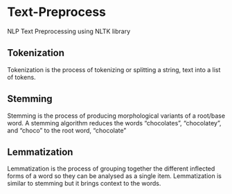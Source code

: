 # Text-Preprocess
NLP Text Preprocessing using NLTK library


## Tokenization
Tokenization is the process of tokenizing or splitting a string, text into a list of tokens.


## Stemming
Stemming is the process of producing morphological variants of a root/base word.
A stemming algorithm reduces the words “chocolates”, “chocolatey”, and “choco” to the root word, “chocolate”


## Lemmatization
Lemmatization is the process of grouping together the different inflected forms of a word so they can be analysed as a single item.
Lemmatization is similar to stemming but it brings context to the words.
